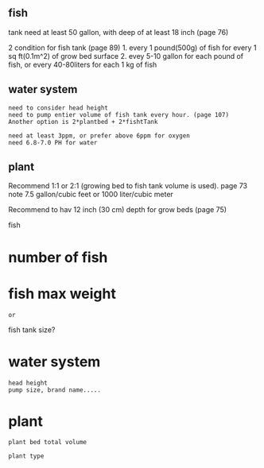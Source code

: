 ## fish

tank need at least 50 gallon, with deep of at least 18 inch (page 76)

2 condition for fish tank  (page 89)
    1. every 1 pound(500g) of fish for  every 1 sq ft(0.1m^2) of grow bed surface
    2. evey 5-10 gallon for each pound of fish, or every 40-80liters for each 1 kg of fish

## water system
    need to consider head height 
    need to pump entier volume of fish tank every hour. (page 107)  Another option is 2*plantbed + 2*fishtTank

    need at least 3ppm, or prefer above 6ppm for oxygen
    need 6.8-7.0 PH for water


## plant
Recommend 1:1 or 2:1 (growing bed to fish tank volume is used). page 73
note 7.5 gallon/cubic feet or 1000 liter/cubic meter

Recommend to hav 12 inch (30 cm) depth for grow beds (page 75)



fish
# number of fish
# fish max weight
    or
fish tank size? 


# water system
    head height
    pump size, brand name.....

# plant
    plant bed total volume

    plant type


